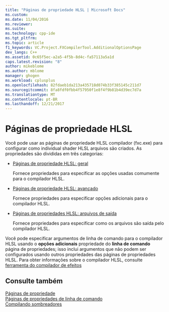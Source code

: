 ```yaml
---
title: "Páginas de propriedade HLSL | Microsoft Docs"
ms.custom: 
ms.date: 11/04/2016
ms.reviewer: 
ms.suite: 
ms.technology: cpp-ide
ms.tgt_pltfrm: 
ms.topic: article
f1_keywords: VC.Project.FXCompilerTool.AdditionalOptionsPage
dev_langs: C++
ms.assetid: 0c65f5ec-a2a5-4f5b-8d4c-fa57113a5a1d
caps.latest.revision: "8"
author: mikeblome
ms.author: mblome
manager: ghogen
ms.workload: cplusplus
ms.openlocfilehash: 82fdaeb1da213a435718d074b33f385145c211d7
ms.sourcegitcommit: 8fa8fdf0fbb4f57950f1e8f4f9b81b4d39ec7d7a
ms.translationtype: MT
ms.contentlocale: pt-BR
ms.lasthandoff: 12/21/2017
---
```

# <a name="hlsl-property-pages"></a>Páginas de propriedade HLSL
Você pode usar as páginas de propriedade HLSL compilador (fxc.exe) para configurar como individual shader HLSL arquivos são criados. As propriedades são divididas em três categorias:  
  
-   [Páginas de propriedade HLSL: geral](../ide/hlsl-property-pages-general.md)  
  
     Fornece propriedades para especificar as opções usadas comumente para o compilador HLSL.  
  
-   [Páginas de propriedade HLSL: avançado](../ide/hlsl-property-pages-advanced.md)  
  
     Fornece propriedades para especificar opções adicionais para o compilador HLSL.  
  
-   [Páginas de propriedades HLSL: arquivos de saída](../ide/hlsl-property-pages-output-files.md)  
  
     Fornece propriedades para especificar como os arquivos são saída pelo compilador HLSL.  
  
 Você pode especificar argumentos de linha de comando para o compilador HLSL usando o **opções adicionais** propriedade do **linha de comando** página de propriedades; isso inclui argumentos que não podem ser configurados usando outros propriedades das páginas de propriedades HLSL. Para obter informações sobre o compilador HLSL, consulte [ferramenta do compilador de efeitos](http://go.microsoft.com/fwlink/p/?LinkID=258285&clcid=0x409)  
  
## <a name="see-also"></a>Consulte também  
 [Páginas de propriedade](../ide/property-pages-visual-cpp.md)   
 [Páginas de propriedades de linha de comando](../ide/command-line-property-pages.md)   
 [Compilando sombreadores](http://go.microsoft.com/fwlink/p/?LinkID=258284&clcid=0x409)